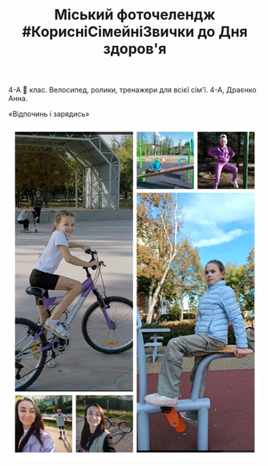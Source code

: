 ﻿---
title: "Міський фоточелендж #КорисніСімейніЗвички до Дня здоров'я"
---

4-А 🌈 клас. Велосипед, ролики, тренажери для всієї сім'ї. 4-А, Драєнко Анна.

«Відпочинь і зарядись»

![](1.jpg)